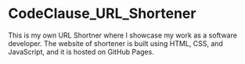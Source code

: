 # CodeClause_URL_Shortener
This is my own URL Shortner  where I showcase my work as a software developer. The website of shortener is built using HTML, CSS, and JavaScript, and it is hosted on GitHub Pages.
